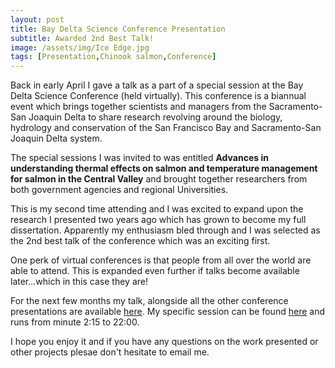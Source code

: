 ```yaml
---
layout: post
title: Bay Delta Science Conference Presentation
subtitle: Awarded 2nd Best Talk!
image: /assets/img/Ice Edge.jpg
tags: [Presentation,Chinook salmon,Conference]
---
```


Back in early April I gave a talk as a part of a special session at the Bay Delta Science Conference (held virtually). This conference is a biannual event which brings together scientists and managers from the Sacramento-San Joaquin Delta to share research revolving around the biology, hydrology and conservation of the San Francisco Bay and Sacramento-San Joaquin Delta system. 

The special sessions I was invited to was entitled **Advances in understanding thermal effects on salmon and temperature management for salmon in the Central Valley** and brought together researchers from both government agencies and regional Universities. 

This is my second time attending and I was excited to expand upon the research I presented two years ago which has grown to become my full dissertation. Apparently my enthusiasm bled through and I was selected as the 2nd best talk of the conference which was an exciting first.

One perk of virtual conferences is that people from all over the world are able to attend. This is expanded even further if talks become available later...which in this case they are!

For the next few months my talk, alongside all the other conference presentations are available [here](https://baydeltascienceconference.org/). My specific session can be found [here](https://player.vimeo.com/video/546626686) and runs from minute 2:15 to 22:00. 

I hope you enjoy it and if you have any questions on the work presented or other projects plesae don't hesitate to email me.